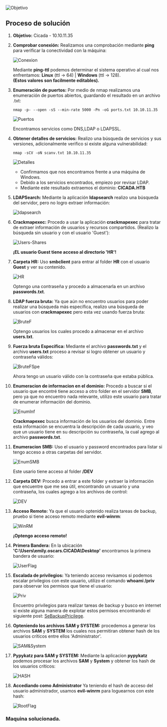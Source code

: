 ![Objetivo](Screens/1objetivo.png)

## Proceso de solución

1. **Objetivo:** Cicada - 10.10.11.35  

2. **Comprobar conexión:** Realizamos una comprobación mediante **ping** para verificar la conectividad con la máquina: 

    ![Conexion](Screens/2conexion.png)  
    
    Mediante **ping-ttl** podemos determinar el sistema operativo al cual nos enfrentamos: **Linux** (ttl -> 64) | **Windows** (ttl -> 128).  
    **(Estos valores son facilmente editables).**  

3. **Enumeración de puertos:** Por medio de nmap realizamos una enumeración de puertos abiertos, guardando el resultado en un archivo .txt:    

    `nmap -p- --open -sS --min-rate 5000 -Pn -oG ports.txt 10.10.11.35`  

    ![Puertos](Screens/3ports.png)  

    Encontramos servicios como DNS,LDAP o LDAPSSL.  

4. **Obtener detalles de servicios:** Realizo una búsqueda de servicios y sus versiones, adicionalmente verifico si existe alguna vulnerabilidad:  

    `nmap -sCV -oN scanv.txt 10.10.11.35`  

    ![Detalles](Screens/4scanvul.png)

    - Confirmamos que nos encontramos frente a una máquina de Windows.
    - Debido a los servicios encontrados, empiezo por revisar LDAP.
    - Mediante este resultado extraemos el dominio: **CICADA.HTB**  

5. **LDAPSearch:** Mediante la aplicación **ldapsearch** realizo una búsqueda del servidor, pero no logro extraer información:

    ![ldapsearch](Screens/5ldapsearch.png)

6. **Crackmapexec:** Procedo a usar la aplicación **crackmapexec** para tratar de extraer información de usuarios y recursos compartidos. (Realizo la búsqueda sin usuario y con el usuario 'Guest'):  

    ![Users-Shares](Screens/6CrackShares.png)  

    **¡EL usuario Guest tiene acceso al directorio 'HR'!**  

7. **Carpeta HR:** Uso **smbclient** para entrar al folder **HR** con el usuario **Guest** y ver su contenido.  

    ![HR](Screens/7getInfo.png)

    Optengo una contraseña y procedo a almacenarla en un archivo **passwords.txt**.  

8. **LDAP fuerza bruta:** Ya que aún no encuentro usuarios para poder realizar una búsqueda más específica, realizo una búsqueda de usuarios con **crackmapexec** pero esta vez usando fuerza bruta:  

    ![BruteF](Screens/8getUsers.png)

    Optengo usuarios los cuales procedo a almacenar en el archivo **users.txt**.  

9. **Fuerza bruta Especifica:** Mediante el archivo **passwords.txt** y el archivo **users.txt** proceso a revisar si logro obtener un usuario y contraseña válidos:

    ![BruteFSpe](Screens/9userspasspng.png)

    Ahora tengo un usuario válido con la contraseña que estaba pública.

10. **Enumeracion de informacion en el dominio:** Procedo a buscar si el usuario que encontré tiene acceso a otro folder en el servidor **SMB**, pero ya que no encuentro nada relevante, utilizo este usuario para tratar de enumerar información del dominio.

    ![EnumInf](Screens/10enumUsersInfo.png)

    **Crackmapexec** busca información de los usuarios del dominio. Entre esta información se encuentra la descripción de cada usuario, y veo que un usuario tiene en su descripción su contraseña, la cual agrego al archivo **passwords.txt**.  

11. **Enumeracion SMB:** Uso el usuario y password encontrados para listar si tengo acceso a otras carpetas del servidor.

    ![EnumSMB](Screens/11accessShare.png)  

    Este usario tiene acceso al folder **/DEV**  

12. **Carpeta DEV:** Procedo a entrar a este folder y extraer la información que encuentre que me sea útil, encontrando un usuario y una contraseña, los cuales agrego a los archivos de control:  

    ![DEV](Screens/12listinfo.png)

13. **Acceso Remoto:** Ya que el usuario optenido realiza tareas de backup, pruebo si tiene acceso remoto mediante **evil-winrm**:

    ![WinRM](Screens/13basicAccess.png)

    **¡Optengo acceso remoto!**

14. **Primera Bandera:** En la ubicación **'C:\Users\emily.oscars.CICADA\Desktop'** encontramos la primera bandera de usuario:

    ![UserFlag](Screens/13.11Flag.png)

15. **Escalada de privilegios:** Ya teniendo acceso revisamos si podemos escalar privilegios con este usuario, utilizo el comando **whoami /priv** para observar los permisos que tiene el usuario:

    ![Priv](Screens/14seeR.png)

    Encuentro privilegios para realizar tareas de backup y busco en internet si existe alguna manera de explotar estos permisos encontrando el siguiente post: [SeBackupPricilege](https://fuzz3d.github.io/posts/sebackuprivilege/). 

16. **Opteniendo los archivos SAM y SYSTEM:** procedemos a generar los archivos **SAM** y **SYSTEM** los cuales nos permitiran obtener hash de los usuarios críticos entre ellos 'Administrator'.  

    ![SAM&System](Screens/15genFiles.png)  

17. **Pypykatz para SAM y SYSTEM:** Mediante la aplicacion **pypykatz** podemos procesar los archivos **SAM** y **System** y obtener los hash de los usuarios críticos:  

    ![HASH](Screens/16getHash.png)  

18. **Accediando como Administrator** Ya teniendo el hash de acceso del usuario administrador, usamos **evil-winrm** para loguearnos con este hash:

    ![RootFlag](Screens/17rootFlag.png)

### Maquina solucionada.        